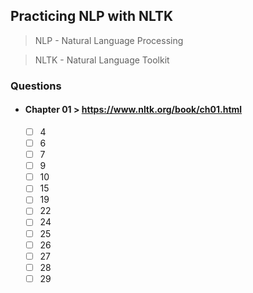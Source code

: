 ## Practicing NLP with NLTK 

>  NLP - Natural Language Processing

>  NLTK - Natural Language Toolkit



### Questions

- #### Chapter 01 > https://www.nltk.org/book/ch01.html
  - [ ] 4
  - [ ] 6
  - [ ] 7
  - [ ] 9
  - [ ] 10
  - [ ] 15
  - [ ] 19
  - [ ] 22
  - [ ] 24
  - [ ] 25
  - [ ] 26
  - [ ] 27
  - [ ] 28
  - [ ] 29

